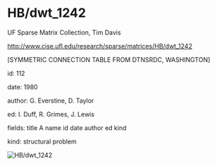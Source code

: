 # HB/dwt_1242

 UF Sparse Matrix Collection, Tim Davis

 http://www.cise.ufl.edu/research/sparse/matrices/HB/dwt_1242

 [SYMMETRIC CONNECTION TABLE FROM DTNSRDC, WASHINGTON]

 id: 112

 date: 1980

 author: G. Everstine, D. Taylor

 ed: I. Duff, R. Grimes, J. Lewis

 fields: title A name id date author ed kind

 kind: structural problem

![HB/dwt_1242](http://yifanhu.net/GALLERY/GRAPHS/GIF_SMALL/HB@dwt_1242.gif)

